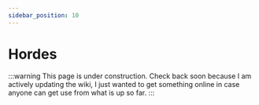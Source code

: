 ```yaml
---
sidebar_position: 10
---
```


# Hordes

:::warning
This page is under construction. Check back soon because I am actively updating the wiki, I just wanted to get something online in case anyone can get use from what is up so far.
:::
